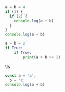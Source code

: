 ```ts
a = b = 4
if (1) {
  if (2) {
    console.log(a + b)
  }
}
console.log(a + b)
```

```py
a = b = 2
if True:
    if True:
        print(a + b >> 1)
```

\ls

```js
const a = 'a',
  b = 'c'
console.log(a + b)
```
